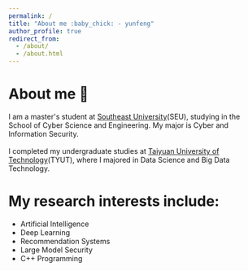```yaml
---
permalink: /
title: "About me :baby_chick: - yunfeng"
author_profile: true
redirect_from: 
  - /about/
  - /about.html
---
```





# About me :baby_chick:
I am a master's student at [Southeast University](https://www.seu.edu.cn/)(SEU), studying in the School of Cyber Science and Engineering. My major is Cyber and Information Security. <br><br>
I completed my undergraduate studies at [Taiyuan University of Technology](https://www.tyut.edu.cn/)(TYUT), where I majored in Data Science and Big Data Technology.

# My research interests include:
* Artificial Intelligence
* Deep Learning
* Recommendation Systems
* Large Model Security
* C++ Programming

